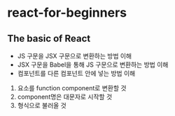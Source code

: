 # react-for-beginners

## The basic of React
- JS 구문을 JSX 구문으로 변환하는 방법 이해
- JSX 구문을 Babel을 통해 JS 구문으로 변환하는 방법 이해
- 컴포넌트를 다른 컴포넌트 안에 넣는 방법 이해
1. 요소를 function component로 변환할 것
2. component명은 대문자로 시작할 것
3. <Component /> 형식으로 불러올 것